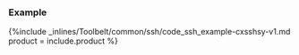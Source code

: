 <!--  usedin: [ _legacy_docker/Toolbelt/ssh-v1.md, _maestro/Toolbelt/ssh-v1.md, _node/toolbelt/ssh-v1.md, _rails/Toolbelt/ssh-v1.md] -->


### Example

{%include _inlines/Toolbelt/common/ssh/code_ssh_example-cxsshsy-v1.md  product = include.product %}
